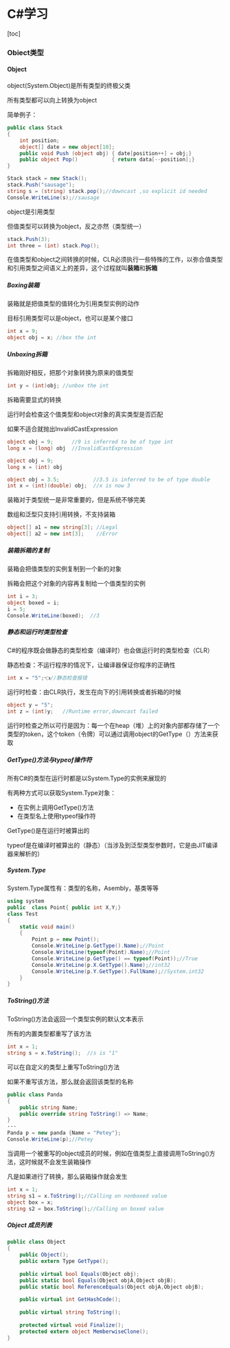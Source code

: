 # C#学习

[toc]

### Obiect类型

#### Object

object(System.Object)是所有类型的终极父类

所有类型都可以向上转换为object

简单例子：

```csharp
public class Stack
{
    int position;
    object[] date = new object[10];
    public void Push (object obj) { date[position++] = obj;}
    public object Pop()           { return data[--position];}
}
```

```csharp
Stack stack = new Stack();
stack.Push("sausage");
string s = (string) stack.pop();//downcast ,so explicit id needed
Console.WriteLine(s);//sausage
```



object是引用类型

但值类型可以转换为object，反之亦然（类型统一）

```csharp
stack.Push(3);
int three = (int) stack.Pop();
```

在值类型和object之间转换的时候，CLR必须执行一些特殊的工作，以弥合值类型和引用类型之间语义上的差异，这个过程就叫**装箱**和**拆箱**

##### Boxing装箱

装箱就是把值类型的值转化为引用类型实例的动作

目标引用类型可以是object，也可以是某个接口

```csharp
int x = 9;
object obj = x; //box the int
```

##### Unboxing拆箱

拆箱刚好相反，把那个对象转换为原来的值类型

```csharp
int y = (int)obj; //unbox the int
```

拆箱需要显式的转换

运行时会检查这个值类型和object对象的真实类型是否匹配

如果不适合就抛出InvalidCastExpression

```csharp
object obj = 9;      //9 is inferred to be of type int
long x = (long) obj  //InvalidCastExpression
```

```csharp
object obj = 9; 
long x = (int) obj 
```

```csharp
object obj = 3.5;           //3.5 is inferred to be of type double
int x = (int)(double) obj;  //x is now 3
```



装箱对于类型统一是非常重要的，但是系统不够完美

数组和泛型只支持引用转换，不支持装箱

```csharp
object[] a1 = new string[3]; //Legal
object[] a2 = new int[3];    //Error
```

##### 装箱拆箱的复制

装箱会把值类型的实例复制到一个新的对象

拆箱会把这个对象的内容再复制给一个值类型的实例

```csharp
int i = 3;
object boxed = i;
i = 5;
Console.WriteLine(boxed);  //3
```

##### 静态和运行时类型检查

C#的程序既会做静态的类型检查（编译时）也会做运行时的类型检查（CLR）

静态检查：不运行程序的情况下，让编译器保证你程序的正确性

```csharp
int x = "5";👈//静态检查报错
```

运行时检查：由CLR执行，发生在向下的引用转换或者拆箱的时候

```csharp
object y = "5";
int z = (int)y;   //Runtime error,downcast failed
```

运行时检查之所以可行是因为：每一个在heap（堆）上的对象内部都存储了一个类型的token，这个token（令牌）可以通过调用object的GetType（）方法来获取



##### GetType()方法与typeof操作符

所有C#的类型在运行时都是以System.Type的实例来展现的

有两种方式可以获取System.Type对象：

- 在实例上调用GetType()方法
- 在类型名上使用typeof操作符

GetType()是在运行时被算出的

typeof是在编译时被算出的（静态）（当涉及到泛型类型参数时，它是由JIT编译器来解析的）



##### System.Type

System.Type属性有：类型的名称，Asembly，基类等等

```csharp
using system
public  class Point{ public int X,Y;}
class Test
{
    static void main()
    {
        Point p = new Point();
        Console.WriteLine(p.GetType().Name);//Point
        Console.WriteLine(typeof(Point).Name);//Point
        Console.WriteLine(p.GetType() == typeof(Point));//True
        Console.WriteLine(p.X.GetType().Name);//int32
        Console.WriteLine(p.Y.GetType().FullName);//System.int32
    }
}
```



##### ToString()方法

ToString()方法会返回一个类型实例的默认文本表示

所有的内置类型都重写了该方法

```csharp
int x = 1;
string s = x.ToString();  //s is "1"
```

可以在自定义的类型上重写ToString()方法

如果不重写该方法，那么就会返回该类型的名称

```csharp
public class Panda
{
    public string Name;
    public override string ToString() => Name;
}
···
Panda p = new panda {Name = "Petey"};
Console.WriteLine(p);//Petey
```



当调用一个被重写的object成员的时候，例如在值类型上直接调用ToString()方法，这时候就不会发生装箱操作

凡是如果进行了转换，那么装箱操作就会发生

```csharp
int x = 1;
string s1 = x.ToString();//Calling on nonboxed value
object box = x;
string s2 = box.ToString();//Calling on boxed value
```



##### Object 成员列表

```csharp
public class Object
{
    public Object();
    public extern Type GetType();
    
    public virtual bool Equals(Object obj);
    public static bool Equals(Object objA,Object objB);
    public static bool ReferenceEquals(Object objA,Object objB);
    
    public virtual int GetHashCode();
    
    public virtual string ToString();
    
    protected virtual void Finalize();
    protected extern object MemberwiseClone();
}
```



